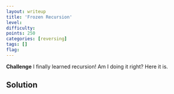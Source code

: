 ```yaml
---
layout: writeup
title: 'Frozen Recursion'
level:
difficulty:
points: 250
categories: [reversing]
tags: []
flag:
---
```

**Challenge**
I finally learned recursion! Am I doing it right? Here it is.

## Solution
